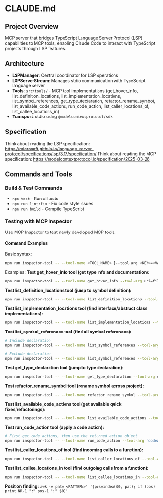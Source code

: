 # CLAUDE.md

## Project Overview

MCP server that bridges TypeScript Language Server Protocol (LSP) capabilities to MCP tools, enabling Claude Code to interact with TypeScript projects through LSP features.

## Architecture

- **LSPManager**: Central coordinator for LSP operations
- **LSPServerStream**: Manages stdio communication with TypeScript language server
- **Tools**: `src/tools/` - MCP tool implementations (get_hover_info, list_definition_locations, list_implementation_locations, list_symbol_references, get_type_declaration, refactor_rename_symbol, list_available_code_actions, run_code_action, list_caller_locations_of, list_callee_locations_in)
- **Transport**: stdio using `@modelcontextprotocol/sdk`

## Specification
Think about reading the LSP specification: https://microsoft.github.io/language-server-protocol/specifications/lsp/3.17/specification/
Think about reading the MCP specification: https://modelcontextprotocol.io/specification/2025-03-26

## Commands and Tools

### Build & Test Commands
- `npm test` - Run all tests
- `npm run lint:fix` - Fix code style issues
- `npm run build` - Compile TypeScript

### Testing with MCP Inspector
Use MCP Inspector to test newly developed MCP tools.

#### Command Examples
Basic syntax:
```bash
npm run inspector-tool -- --tool-name <TOOL_NAME> [--tool-arg <KEY>=<VALUE>]...
```

Examples:
**Test get_hover_info tool (get type info and documentation):**
```bash
npm run inspector-tool -- --tool-name get_hover_info --tool-arg uri=file:///path/to/file.ts --tool-arg line=10 --tool-arg character=5
```

**Test list_definition_locations tool (jump to symbol definition):**
```bash
npm run inspector-tool -- --tool-name list_definition_locations --tool-arg uri=file:///path/to/file.ts --tool-arg line=5 --tool-arg character=10
```

**Test list_implementation_locations tool (find interface/abstract class implementations):**
```bash
npm run inspector-tool -- --tool-name list_implementation_locations --tool-arg uri=file:///path/to/file.ts --tool-arg line=15 --tool-arg character=8
```

**Test list_symbol_references tool (find all symbol references):**
```bash
# Include declaration
npm run inspector-tool -- --tool-name list_symbol_references --tool-arg uri=file:///path/to/file.ts --tool-arg line=5 --tool-arg character=10 --tool-arg includeDeclaration=true

# Exclude declaration
npm run inspector-tool -- --tool-name list_symbol_references --tool-arg uri=file:///path/to/file.ts --tool-arg line=5 --tool-arg character=10 --tool-arg includeDeclaration=false
```

**Test get_type_declaration tool (jump to type declaration):**
```bash
npm run inspector-tool -- --tool-name get_type_declaration --tool-arg uri=file:///path/to/file.ts --tool-arg line=20 --tool-arg character=15
```

**Test refactor_rename_symbol tool (rename symbol across project):**
```bash
npm run inspector-tool -- --tool-name refactor_rename_symbol --tool-arg uri=file:///path/to/file.ts --tool-arg line=5 --tool-arg character=10 --tool-arg newName=newVariableName
```

**Test list_available_code_actions tool (get available quick fixes/refactorings):**
```bash
npm run inspector-tool -- --tool-name list_available_code_actions --tool-arg uri=file:///path/to/file.ts --tool-arg line=5 --tool-arg character=10 --tool-arg endLine=5 --tool-arg endCharacter=20
```

**Test run_code_action tool (apply a code action):**
```bash
# First get code actions, then use the returned action object
npm run inspector-tool -- --tool-name run_code_action --tool-arg 'codeAction={"title":"Add missing import","kind":"quickfix","edit":{"changes":{...}}}'
```

**Test list_caller_locations_of tool (find incoming calls to a function):**
```bash
npm run inspector-tool -- --tool-name list_caller_locations_of --tool-arg uri=file:///path/to/file.ts --tool-arg line=25 --tool-arg character=5
```

**Test list_callee_locations_in tool (find outgoing calls from a function):**
```bash
npm run inspector-tool -- --tool-name list_callee_locations_in --tool-arg uri=file:///path/to/file.ts --tool-arg line=30 --tool-arg character=10
```

**Position finding:** `awk -v pat='<PATTERN>' '{pos=index($0, pat); if (pos) print NR-1 ":" pos-1 ":" $0}'`
